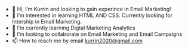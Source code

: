 - 👋 Hi, I’m Kurrin and looking to gain experince in Email Marketing! 
- 👀 I’m interested in learning HTML AND CSS. Currently looking for Intership in Email Marketing. 
- 🌱 I’m currently learning Digtal Marketing Analytics 
- 💞️ I’m looking to collaborate on Email Marketing and Email Campaigns 
- 📫 How to reach me by email kurrin2020@gmail.com 

<!---
KurrinER/KurrinER is a ✨ special ✨ repository because its `README.md` (this file) appears on your GitHub profile.
You can click the Preview link to take a look at your changes.
--->
